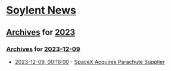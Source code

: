 # [Soylent News](../../../README.md)

## [Archives](../../index.md) for [2023](../index.md)

### [Archives](../../index.md) for [2023-12-09](index.md)

* [2023-12-09, 00:16:00](https://soylentnews.org/article.pl?sid=23/12/07/1647220&from=rss) - [SpaceX Acquires Parachute Supplier](https://soylentnews.org/article.pl?sid=23/12/07/1647220&from=rss)
